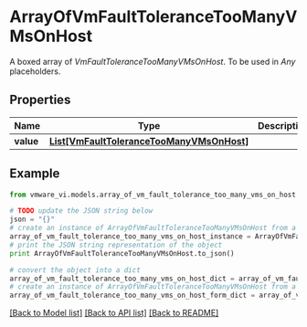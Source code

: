 # ArrayOfVmFaultToleranceTooManyVMsOnHost

A boxed array of *VmFaultToleranceTooManyVMsOnHost*. To be used in *Any* placeholders. 

## Properties
Name | Type | Description | Notes
------------ | ------------- | ------------- | -------------
**value** | [**List[VmFaultToleranceTooManyVMsOnHost]**](VmFaultToleranceTooManyVMsOnHost.md) |  | 

## Example

```python
from vmware_vi.models.array_of_vm_fault_tolerance_too_many_vms_on_host import ArrayOfVmFaultToleranceTooManyVMsOnHost

# TODO update the JSON string below
json = "{}"
# create an instance of ArrayOfVmFaultToleranceTooManyVMsOnHost from a JSON string
array_of_vm_fault_tolerance_too_many_vms_on_host_instance = ArrayOfVmFaultToleranceTooManyVMsOnHost.from_json(json)
# print the JSON string representation of the object
print ArrayOfVmFaultToleranceTooManyVMsOnHost.to_json()

# convert the object into a dict
array_of_vm_fault_tolerance_too_many_vms_on_host_dict = array_of_vm_fault_tolerance_too_many_vms_on_host_instance.to_dict()
# create an instance of ArrayOfVmFaultToleranceTooManyVMsOnHost from a dict
array_of_vm_fault_tolerance_too_many_vms_on_host_form_dict = array_of_vm_fault_tolerance_too_many_vms_on_host.from_dict(array_of_vm_fault_tolerance_too_many_vms_on_host_dict)
```
[[Back to Model list]](../README.md#documentation-for-models) [[Back to API list]](../README.md#documentation-for-api-endpoints) [[Back to README]](../README.md)


